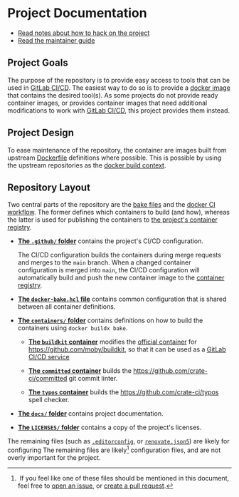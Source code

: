 <!--
SPDX-FileCopyrightText: 2024 Jonas Fierlings <fnoegip@gmail.com>

SPDX-License-Identifier: CC-BY-4.0
-->

# Project Documentation

- [Read notes about how to hack on the project](./developing.md)
- [Read the maintainer guide](./maintenance.md)

## Project Goals

The purpose of the repository is to provide easy access to tools that can be used in [GitLab CI/CD].
The easiest way to do so is to provide a [docker image] that contains the desired tool(s).
As some projects do not provide ready container images,
or provides container images that need additional modifications to work with [GitLab CI/CD],
this project provides them instead.

[GitLab CI/CD]: https://docs.gitlab.com/ee/ci/
[docker image]: https://docs.gitlab.com/ee/ci/docker/using_docker_images.html

## Project Design

To ease maintenance of the repository,
the container are images built from upstream [Dockerfile] definitions where possible.
This is possible by using the upstream repositories as the [docker build context].

[Dockerfile]: https://docs.docker.com/reference/dockerfile/
[docker build context]: https://docs.docker.com/build/concepts/context/#remote-context

## Repository Layout

Two central parts of the repository are the [bake files][containers] and the [docker CI workflow].
The former defines which containers to build (and how),
whereas the latter is used for publishing the containers to [the project's container registry][container registry].

[containers]: ../containers/
[docker CI workflow]: ../.github/workflows/docker.yaml
[container registry]: https://github.com/PigeonF?tab=packages&repo_name=containers

- [**The `.github/` folder**][.github] contains the project's CI/CD configuration.

  The CI/CD configuration builds the containers during merge requests and merges to the `main` branch.
  When a changed container configuration is merged into `main`,
  the CI/CD configuration will automatically build and push the new container image to the [container registry].

[.github]:  ../.github/

- [**The `docker-bake.hcl` file**][bake file] contains common configuration that is shared between all container definitions.

[bake file]: ../docker-bake.hcl

- [**The `containers/` folder**][containers] contains definitions on how to build the containers using `docker buildx bake`.

  - [**The `buildkit` container**][buildkit] modifies the [official container][buildkit-container] for <https://github.com/moby/buildkit>,
    so that it can be used as a [GitLab CI/CD service][gitlab-service]

  - [**The `committed` container**][committed] builds the <https://github.com/crate-ci/committed> git commit linter.

  - [**The `typos` container**][typos] builds the <https://github.com/crate-ci/typos> spell checker.

[buildkit]: ../containers/buildkit-service.hcl
[buildkit-container]: hub.docker.com/r/moby/buildkit/
[committed]: ../containers/committed.hcl
[typos]: ../containers/typos.hcl
[gitlab-service]: https://docs.gitlab.com/ee/ci/services/

- [**The `docs/` folder**][docs] contains project documentation.

[docs]: ../docs/

- [**The `LICENSES/` folder**][LICENSES] contains a copy of the project's licenses.

[LICENSES]: ../LICENSES/

The remaining files
(such as [`.editorconfig`], or [`renovate.json5`])
are likely for configuring
The remaining files are likely[^likely-files] configuration files,
and are not overly important for the project.

[`.editorconfig`]: ../.editorconfig
[`renovate.json5`]: ../renovate.json5

[^likely-files]: &ZeroWidthSpace;
If you feel like one of these files should be mentioned in this document,
feel free to [open an issue],
or [create a pull request].

[open an issue]: https://github.com/PigeonF/containers/issues
[create a pull request]: https://github.com/PigeonF/containers/pulls
